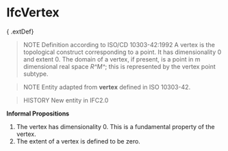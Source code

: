 # IfcVertex

{ .extDef}
> NOTE  Definition according to ISO/CD 10303-42:1992
> A vertex is the topological construct corresponding to a point. It has dimensionality 0 and extent 0. The domain of a vertex, if present, is a point in m dimensional real space _R^M^_; this is represented by the vertex point subtype.

> NOTE  Entity adapted from **vertex** defined in ISO 10303-42.

> HISTORY  New entity in IFC2.0

**Informal Propositions**

1. The vertex has dimensionality 0. This is a fundamental property of the vertex.
2. The extent of a vertex is defined to be zero.
